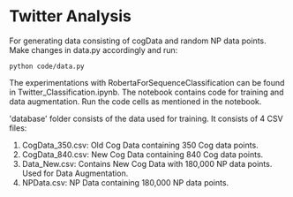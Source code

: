 # Twitter Analysis


For generating data consisting of cogData and random NP data points. Make changes in data.py accordingly and run: 
``` 
python code/data.py 
```

The experimentations with RobertaForSequenceClassification can be found in Twitter_Classification.ipynb. The notebook contains code for training and data augmentation. Run the code cells as mentioned in the notebook.

'database' folder consists of the data used for training. It consists of 4 CSV files:

1. CogData_350.csv: Old Cog Data containing 350 Cog data points.
2. CogData_840.csv: New Cog Data containing 840 Cog data points.
3. Data_New.csv: Contains New Cog Data with 180,000 NP data points. Used for Data Augmentation.
4. NPData.csv: NP Data containing 180,000 NP data points.